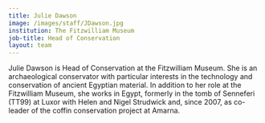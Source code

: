 ```yaml
---
title: Julie Dawson
image: /images/staff/JDawson.jpg
institution: The Fitzwilliam Museum
job-title: Head of Conservation
layout: team
---
```

Julie Dawson is Head of Conservation at the Fitzwilliam Museum. She is an archaeological conservator with particular
 interests in the technology and conservation of ancient Egyptian material. In addition to her role at the Fitzwilliam
 Museum, she works in Egypt, formerly in the tomb of Senneferi (TT99) at Luxor with Helen and Nigel Strudwick and, since
 2007, as co-leader of the coffin conservation project at Amarna.
